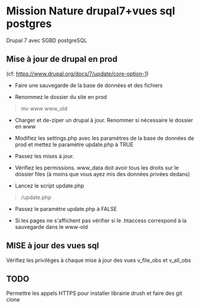 # Mission Nature drupal7+vues sql postgres
Drupal 7 avec SGBD postgreSQL

## Mise à jour de drupal en prod
(cf: https://www.drupal.org/docs/7/update/core-option-1)

- Faire une sauvegarde de la base de données et des fichiers

- Renommez le dossier du site en prod
> mv www www_old

- Charger et de-ziper un drupal à jour.
Renommer si nécessaire le dossier en www

- Modifiez les settings.php avec les paramètres de la base de données de prod et mettez le paramètre update.php à TRUE

- Passez les mises à jour.

- Vérifiez les permissions. www_data doit avoir tous les droits sur le dossier files (à moins que vous ayez mis des données privées dedans)

- Lancez le script update.php
> <ipdemonsite>/update.php

- Passez le paramètre update.php à FALSE

- Si les pages ne s'affichent pas vérifier si le .htaccess correspond à la sauvegarde dans le www-old


## MISE à jour des vues sql
Vérifiez les privilèges à chaque mise à jour des vues v_file_obs et v_all_obs

## TODO
Permettre les appels HTTPS pour installer librairie drush et faire des git clone